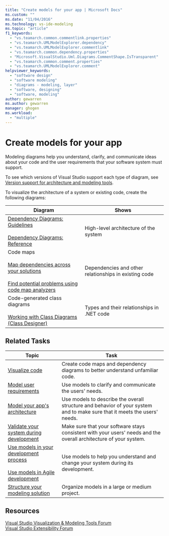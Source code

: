 ```yaml
---
title: "Create models for your app | Microsoft Docs"
ms.custom: ""
ms.date: "11/04/2016"
ms.technology: vs-ide-modeling
ms.topic: "article"
f1_keywords: 
  - "vs.teamarch.common.commentlink.properties"
  - "vs.teamarch.UMLModelExplorer.dependency"
  - "vs.teamarch.UMLModelExplorer.commentlink"
  - "vs.teamarch.common.dependency.properties"
  - "Microsoft.VisualStudio.Uml.Diagrams.CommentShape.IsTransparent"
  - "vs.teamarch.common.comment.properties"
  - "vs.teamarch.UMLModelExplorer.comment"
helpviewer_keywords: 
  - "software design"
  - "software modeling"
  - "diagrams - modeling, layer"
  - "software, designing"
  - "software, modeling"
author: gewarren
ms.author: gewarren
manager: ghogen
ms.workload: 
  - "multiple"
---
```

# Create models for your app

Modeling diagrams help you understand, clarify, and communicate ideas about your code and the user requirements that your software system must support.

To see which versions of Visual Studio support each type of diagram, see [Version support for architecture and modeling tools](../modeling/what-s-new-for-design-in-visual-studio.md#VersionSupport).  

To visualize the architecture of a system or existing code, create the following diagrams:  

|**Diagram**|**Shows**|  
|-----------------|---------------|  
|[Dependency Diagrams: Guidelines](../modeling/layer-diagrams-guidelines.md)<br /><br /> [Dependency Diagrams: Reference](../modeling/layer-diagrams-reference.md)|High-level architecture of the system|  
|Code maps<br /><br /> [Map dependencies across your solutions](../modeling/map-dependencies-across-your-solutions.md)<br /><br /> [Find potential problems using code map analyzers](../modeling/find-potential-problems-using-code-map-analyzers.md)|Dependencies and other relationships in existing code|  
|Code-generated class diagrams<br /><br /> [Working with Class Diagrams (Class Designer)](../ide/working-with-class-diagrams-class-designer.md)|Types and their relationships in .NET code|  
  
## Related Tasks  
  
|**Topic**|**Task**|  
|---------------|--------------|  
|[Visualize code](../modeling/visualize-code.md)|Create code maps and dependency diagrams to better understand unfamiliar code.|  
|[Model user requirements](../modeling/model-user-requirements.md)|Use models to clarify and communicate the users' needs.|  
|[Model your app's architecture](../modeling/model-your-app-s-architecture.md)|Use models to describe the overall structure and behavior of your system and to make sure that it meets the users' needs.|  
|[Validate your system during development](../modeling/validate-your-system-during-development.md)|Make sure that your software stays consistent with your users' needs and the overall architecture of your system.|  
|[Use models in your development process](../modeling/use-models-in-your-development-process.md)<br /><br /> [Use models in Agile development](http://msdn.microsoft.com/592ac27c-3d3e-454a-9c38-b76658ed137f)|Use models to help you understand and change your system during its development.|  
|[Structure your modeling solution](../modeling/structure-your-modeling-solution.md)|Organize models in a large or medium project.|  
  
## Resources

[Visual Studio Visualization & Modeling Tools Forum](http://go.microsoft.com/fwlink/?LinkId=184720)  
[Visual Studio Extensibility Forum](https://social.msdn.microsoft.com/Forums/vstudio/en-US/home?forum=vsx)

